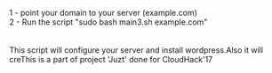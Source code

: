 1 - point your domain to your server (example.com)<br>
2 - Run the script "sudo bash main3.sh example.com"<br>
<br>
<br>This script will configure your server and install wordpress.Also it will creThis is a part of project 'Juzt' done for CloudHack'17
